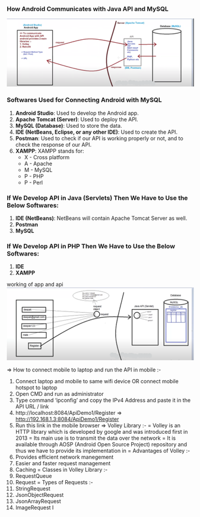 ### How Android Communicates with Java API and MySQL

![Android Communication](../_00_Diagrams/app_api.png)

### Softwares Used for Connecting Android with MySQL
1. **Android Studio**: Used to develop the Android app.
2. **Apache Tomcat (Server)**: Used to deploy the API.
3. **MySQL (Database)**: Used to store the data.
4. **IDE (NetBeans, Eclipse, or any other IDE)**: Used to create the API.
5. **Postman**: Used to check if our API is working properly or not, and to check the response of our API.
6. **XAMPP**: XAMPP stands for:
   - X - Cross platform
   - A - Apache
   - M - MySQL
   - P - PHP
   - P - Perl

### If We Develop API in Java (Servlets) Then We Have to Use the Below Softwares:
1. **IDE (NetBeans)**: NetBeans will contain Apache Tomcat Server as well.
2. **Postman**
3. **MySQL**

### If We Develop API in PHP Then We Have to Use the Below Softwares:
1. **IDE**
2. **XAMPP**



working of app and api
![app_api](../_00_Diagrams/app_api_database.png)






=> How to connect mobile to laptop and run the API in mobile :-
1. Connect laptop and mobile to same wifi device OR connect mobile hotspot to laptop
2. Open CMD and run as administrator
3. Type command ‘ipconfig’ and copy the IPv4 Address and paste it in the API URL / link
4. http://localhost:8084/ApiDemo1/Register => http://192.168.1.3:8084/ApiDemo1/Register
5. Run this link in the mobile browser
=> Volley Library :-
= Volley is an HTTP library which is developed by google and was introduced first in 2013
= Its main use is to transmit the data over the network
= It is available through AOSP (Android Open Source Project) repository and thus we have to provide its implementation in
= Advantages of Volley :-
1. Provides efficient network manegement
2. Easier and faster request management
3. Caching
= Classes in Volley Library :-
1. RequestQueue
2. Request
= Types of Requests :-
1. StringRequest
2. JsonObjectRequest
3. JsonArrayRequest
4. ImageRequest I